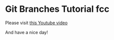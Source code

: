 # Git Branches Tutorial fcc

Please visit [this Youtube video](www.youtube.com/watch?v=e2IbNHi4uCI&t=520s)

And have a nice day!
